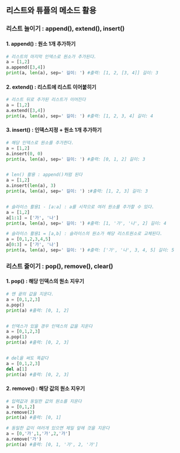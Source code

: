 ## 리스트와 튜플의 메소드 활용
### 리스트 늘이기 : append(), extend(), insert()
#### 1. append() : 원소 1개 추가하기
```python
# 리스트의 마지막 인덱스로 원소가 추가된다.
a = [1,2]
a.append([3,4])
print(a, len(a), sep=' 길이: ') #출력: [1, 2, [3, 4]] 길이: 3
```

#### 2. extend() : 리스트에 리스트 이어붙히기
```python
# 리스트 뒤로 추가된 리스트가 이어진다
a = [1,2]
a.extend([3,4])
print(a, len(a), sep=' 길이: ') #출력: [1, 2, 3, 4] 길이: 4
```

#### 3. insert() : 인덱스지정 + 원소 1개 추가하기
```python
# 해당 인덱스로 원소를 추가한다.
a = [1,2]
a.insert(0, 0)
print(a, len(a), sep=' 길이: ') #출력: [0, 1, 2] 길이: 3


# len() 활용 : append()처럼 된다
a = [1,2]
a.insert(len(a), 3)
print(a, len(a), sep=' 길이: ') :#출력: [1, 2, 3] 길이: 3


# 슬라이스 활용1 - [a:a] : a를 시작으로 여러 원소를 추가할 수 있다.
a = [1,2]
a[1:1] = ['가', '나']
print(a, len(a), sep=' 길이: ') #출력: [1, '가', '나', 2] 길이: 4

# 슬라이스 활용1 = [a,b] : 슬라이스의 원소가 해당 리스트원소로 교체된다.
a = [0,1,2,3,4,5]
a[0:3] = ['가', '나']
print(a, len(a), sep=' 길이: ') #출력: ['가', '나', 3, 4, 5] 길이: 5
```

### 리스트 줄이기 : pop(), remove(), clear()
#### 1. pop() : 해당 인덱스의 원소 지우기
```python
# 맨 끝의 값을 지운다. 
a = [0,1,2,3]
a.pop()
print(a) #출력: [0, 1, 2]


# 인덱스가 있을 경우 인덱스의 값을 지운다
a = [0,1,2,3]
a.pop(1)
print(a) #출력: [0, 2, 3]


# del을 써도 똑같다
a = [0,1,2,3]
del a[1]
print(a) #출력: [0, 2, 3]
```

#### 2. remove() : 해당 값의 원소 지우기
```python
# 입력값과 동일한 값의 원소를 지운다
a = [0,1,2]
a.remove(2)
print(a) #출력: [0, 1]

# 동일한 값이 여러개 있으면 제일 앞에 것을 지운다
a = [0,'가',1,'가',2,'가']
a.remove('가')
print(a) #출력: [0, 1, '가', 2, '가']
```
